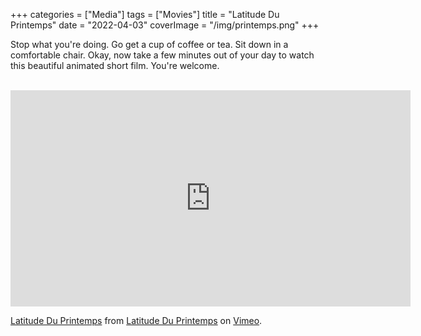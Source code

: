 +++
categories = ["Media"]
tags = ["Movies"]
title = "Latitude Du Printemps"
date = "2022-04-03"
coverImage = "/img/printemps.png"
+++

Stop what you're doing. Go get a cup of coffee or tea. Sit down in a comfortable chair. Okay, now take a few minutes out of your day to watch this beautiful animated short film. You're welcome.

<!--more-->

<br>

<iframe src="https://player.vimeo.com/video/446416103?h=464d10ec9d" width="640" height="346" frameborder="0" allow="autoplay; fullscreen; picture-in-picture" allowfullscreen></iframe>
<p><a href="https://vimeo.com/446416103">Latitude Du Printemps</a> from <a href="https://vimeo.com/latitudeduprintemps">Latitude Du Printemps</a> on <a href="https://vimeo.com">Vimeo</a>.</p>
